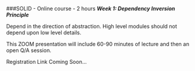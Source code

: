 ###SOLID - Online course - 2 hours
***Week 1:  Dependency Inversion Principle***

Depend in the direction of abstraction. High level modules should not depend upon low level details.

This ZOOM presentation
will include 60-90 minutes of lecture and then an open Q/A session.  

Registration Link Coming Soon...
